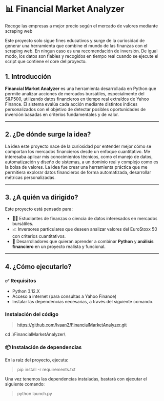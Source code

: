 # 📊 Financial Market Analyzer
Recoge las empresas a mejor precio según el mercado de valores mediante scraping web

Este proyecto solo sigue fines educativos y surge de la curiosidad de generar una herramienta que combine el mundo de las finanzas con el scraping web. En ningun caso es una recomendación de inversión. De igual modo, los datos son fiables y recogidos en tiempo real cuando se ejecute el script que contiene el core del proyecto.


## 1. Introducción

**Financial Market Analyzer** es una herramienta desarrollada en Python que permite analizar acciones de mercados bursátiles, especialmente del S&P500, utilizando datos financieros en tiempo real extraídos de Yahoo Finance. El sistema evalúa cada acción mediante distintos índices personalizados con el objetivo de detectar posibles oportunidades de inversión basadas en criterios fundamentales y de valor.

---

## 2. ¿De dónde surge la idea?

La idea este proyecto nace de la curiosidad por entender mejor cómo se comportan los mercados financieros desde un enfoque cuantitativo. Me interesaba aplicar mis conocimientos técnicos, como el manejo de datos, automatización y diseño de sistemas, a un dominio real y complejo como es la bolsa de valores.
La idea fue crear una herramienta práctica que me permitiera explorar datos financieros de forma automatizada, desarrollar métricas personalizadas.

---

## 3. ¿A quién va dirigido?

Este proyecto está pensado para:

- 🧑‍💻 Estudiantes de finanzas o ciencia de datos interesados en mercados bursátiles.
- 📈 Inversores particulares que deseen analizar valores del EuroStoxx 50 con criterios cuantitativos.
- 🧠 Desarrolladores que quieran aprender a combinar **Python** y **análisis financiero** en un proyecto realista y funcional.

---

## 4. ¿Cómo ejecutarlo?

### ✅ Requisitos

- Python 3.12.X
- Acceso a internet (para consultas a Yahoo Finance)
- Instalar las dependencias necesarias, a través del siguiente comando.

### Instalación del código

> https://github.com/Ivaan2/FinancialMarketAnalyzer.git

cd .\FinancialMarketAnalyzer\

### 📦 Instalación de dependencias

En la raíz del proyecto, ejecuta:

> pip install -r requirements.txt

Una vez tenemos las dependencias instaladas, bastará con ejecutar el siguiente comando:

> python launch.py